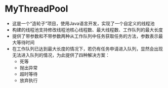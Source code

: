 # MyThreadPool
* 这是一个“造轮子”项目，使用Java语言开发，实现了一个自定义的线程池
* 构建的线程池支持修改线程池核心线程数、最大线程数、工作队列的最大长度
* 提供了带参数和不带参数两种从工作队列中任务获取任务的方法，参数表示最大等待时间
* 在工作队列已达到最大长度的情况下，若仍有任务申请进入队列，显然会出现无法进入队列的情况，为此提供了四种解决方案：
    * 死等
    * 抛出异常
    * 超时等待
    * 放弃执行
